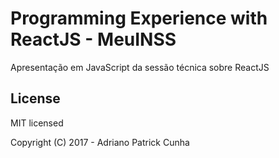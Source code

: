 # Programming Experience with ReactJS - MeuINSS

Apresentação em JavaScript da sessão técnica sobre ReactJS

## License

MIT licensed

Copyright (C) 2017 - Adriano Patrick Cunha

